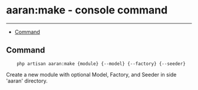 # aaran:make - console command


---

- [Command](#section-1)

<a name="section-1"></a>
## Command

```code
    php artisan aaran:make {module} {--model} {--factory} {--seeder}
```
Create a new module with optional Model, Factory, and Seeder in side 'aaran' directory.
